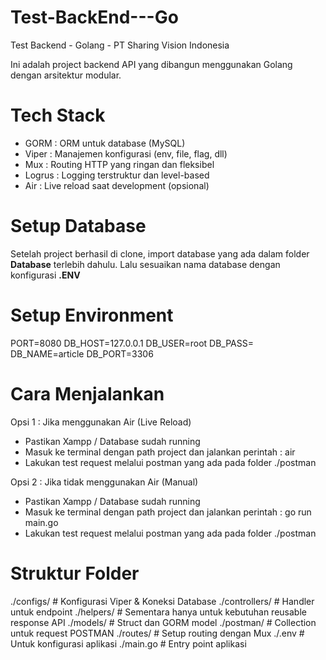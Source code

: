 # Test-BackEnd---Go
Test Backend - Golang - PT Sharing Vision Indonesia

Ini adalah project backend API yang dibangun menggunakan Golang dengan arsitektur modular.

# Tech Stack
- GORM   : ORM untuk database (MySQL) 
- Viper  : Manajemen konfigurasi (env, file, flag, dll) 
- Mux    : Routing HTTP yang ringan dan fleksibel 
- Logrus : Logging terstruktur dan level-based 
- Air    : Live reload saat development (opsional) 

# Setup Database
Setelah project berhasil di clone, import database yang ada dalam folder **Database** terlebih dahulu. Lalu sesuaikan nama database dengan konfigurasi **.ENV**

# Setup Environment
PORT=8080
DB_HOST=127.0.0.1
DB_USER=root
DB_PASS=
DB_NAME=article
DB_PORT=3306

# Cara Menjalankan
Opsi 1 : Jika menggunakan Air (Live Reload)
  - Pastikan Xampp / Database sudah running
  - Masuk ke terminal dengan path project dan jalankan perintah : air
  - Lakukan test request melalui postman yang ada pada folder ./postman

Opsi 2 : Jika tidak menggunakan Air (Manual)
  - Pastikan Xampp / Database sudah running
  - Masuk ke terminal dengan path project dan jalankan perintah : go run main.go
  - Lakukan test request melalui postman yang ada pada folder ./postman

# Struktur Folder
./configs/        # Konfigurasi Viper & Koneksi Database
./controllers/    # Handler untuk endpoint
./helpers/        # Sementara hanya untuk kebutuhan reusable response API
./models/         # Struct dan GORM model
./postman/        # Collection untuk request POSTMAN
./routes/         # Setup routing dengan Mux
./.env            # Untuk konfigurasi aplikasi
./main.go         # Entry point aplikasi




